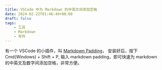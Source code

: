 ```yaml
---
title: VSCode 中为 Markdown 的中英文间添加空格
date: 2024-02-22T01:46:49+08:00
draft: false
tags:
    - 工具
    - Markdown
    - 写作
---
```


有一个 VSCode 的小插件，叫 [Markdown Padding](https://marketplace.visualstudio.com/items?itemName=harttle.md-padding-vscode)，
安装好后，按下 Cmd(Windows) + Shift + P, 输入 markdown padding，即可快速为 markdown 的中英文及数字间添加空格，非常方便。
